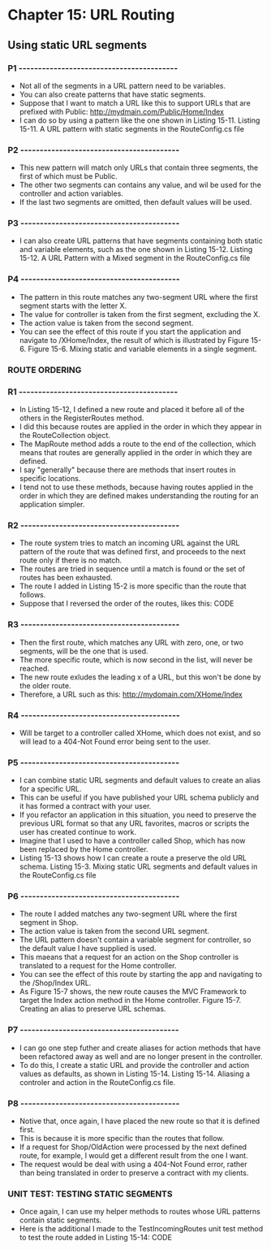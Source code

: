 # Chapter 15: URL Routing

## Using static URL segments

### P1 -----------------------------------------

* Not all of the segments in a URL pattern need to be variables.
* You can also create patterns that have static segments.
* Suppose that I want to match a URL like this to support URLs that are prefixed with Public:
    http://mydmain.com/Public/Home/Index
* I can do so by using a pattern like the one shown in Listing 15-11.
    Listing 15-11. A URL pattern with static segments in the RouteConfig.cs file

### P2 -----------------------------------------

* This new pattern will match only URLs that contain three segments, the first of which must be Public.
* The other two segments can contains any value, and wil be used for the controller and action variables.
* If the last two segments are omitted, then default values will be used.

### P3 -----------------------------------------

* I can also create URL patterns that have segments containing both static and variable elements, such as the one shown in Listing 15-12.
    Listing 15-12. A URL Pattern with a Mixed segment in the RouteConfig.cs file

### P4 -----------------------------------------

* The pattern in this route matches any two-segment URL where the first segment starts with the letter X.
* The value for controller is taken from the first segment, excluding the X.
* The action value is taken from the second segment.
* You can see the effect of this route if you start the application and navigate to /XHome/Index, the result of which is illustrated by Figure 15-6.
    Figure 15-6. Mixing static and variable elements in a single segment.

### ROUTE ORDERING

### R1 -----------------------------------------

* In Listing 15-12, I defined a new route and placed it before all of the others in the RegisterRoutes method.
* I did this because routes are applied in the order in which they appear in the RouteCollection object.
* The MapRoute method adds a route to the end of the collection, which means that routes are generally applied in the order in which they are defined.
* I say "generally" because there are methods that insert routes in specific locations.
* I tend not to use these methods, because having routes applied in the order in which they are defined makes understanding the routing for an application simpler.

### R2 -----------------------------------------

* The route system tries to match an incoming URL against the URL pattern of the route that was defined first, and proceeds to the next route only if there is no match.
* The routes are tried in sequence until a match is found or the set of routes has been exhausted.
* The route I added in Listing 15-2 is more specific than the route that follows.
* Suppose that I reversed the order of the routes, likes this:
	CODE

### R3 -----------------------------------------

* Then the first route, which matches any URL with zero, one, or two segments, will be the one that is used.
* The more specific route, which is now second in the list, will never be reached.
* The new route exludes the leading x of a URL, but this won't be done by the older route.
* Therefore, a URL such as this: http://mydomain.com/XHome/Index

### R4 -----------------------------------------

* Will be target to a controller called XHome, which does not exist, and so will lead to a 404-Not Found error being sent to the user.

### P5 -----------------------------------------

* I can combine static URL segments and default values to create an alias for a specific URL.
* This can be useful if you have published your URL schema publicly and it has formed a contract with your user.
* If you refactor an application in this situation, you need to preserve the previous URL format so that any URL favorites, macros or scripts the user has created continue to work.
* Imagine that I used to have a controller called Shop, which has now been replaced by the Home controller.
* Listing 15-13 shows how I can create a route a preserve the old URL schema.
	Listing 15-3. Mixing static URL segments and default values in the RouteConfig.cs file

### P6 -----------------------------------------

* The route I added matches any two-segment URL where the first segment in Shop.
* The action value is taken from the second URL segment.
* The URL pattern doesn't contain a variable segment for controller, so the default value I have supplied is used.
* This maeans that a request for an action on the Shop controller is translated to a request for the Home controller.
* You can see the effect of this route by starting the app and navigating to the /Shop/Index URL.
* As Figure 15-7 shows, the new route causes the MVC Framework to target the Index action method in the Home controller.
	Figure 15-7. Creating an alias to preserve URL schemas.

### P7 -----------------------------------------

* I can go one step futher and create aliases for action methods that have been refactored away as well and are no longer present in the controller.
* To do this, I create a static URL and provide the controller and action values as defaults, as shown in Listing 15-14.
    Listing 15-14. Aliasing a controler and action in the RouteConfig.cs file.

### P8 -----------------------------------------

* Notive that, once again, I have placed the new route so that it is defined first.
* This is because it is more specific than the routes that follow.
* If a request for Shop/OldAction were processed by the next defined route, for example, I would get a different result from the one I want.
* The request would be deal with using a 404-Not Found error, rather than being translated in order to preserve a contract with my clients.

### UNIT TEST: TESTING STATIC SEGMENTS

* Once again, I can use my helper methods to routes whose URL patterns contain static segments.
* Here is the additional I made to the TestIncomingRoutes unit test method to test the route added in Listing 15-14:
	CODE

<!--
> SUMMARRY AND UPDATE ==========================
.
> CONTENTS =====================================
# Chapter 15: URL Routing
## Using static URL segments
### ROUTE ORDERING
### UNIT TEST: TESTING STATIC SEGMENTS
.
> GITHUB =====================================
https://github.com/deyran/asp-dot-net-training/blob/main/pro-asp-net-mvc/chapter-15/ff-using-static-url-segments.md
.
> # ==========================================
#DotNet #csharp #csharpdotnet #dotnetcore #csharpdeveloper #dotnetdevelopers #aspnetcore #ASPNET #aspdotnet #IT #developer #TI #tecnologia #DevOps #desenvolvedor #programador #software #homeoffice #dev #tecnologiadainformacao #devs #code #programacao #programação #tecnologiadainformação #sistemasdeinformação #engenhariadesoftware #GitHub #ASPNETMVC #ASPNET #MVC #core #MVC #route #urlroute #urlroting #urlpatterns #RoutingSystem
-->